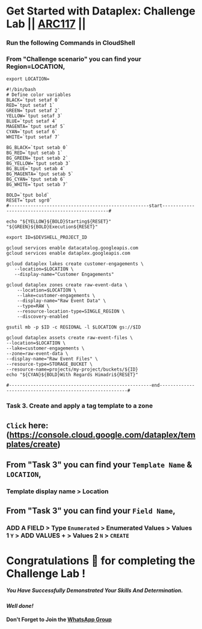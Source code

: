  # Get Started with Dataplex: Challenge Lab || [ARC117](https://www.cloudskillsboost.google/course_templates/726/labs/461571) ||

 
### Run the following Commands in CloudShell
### From "Challenge scenario" you can find your Region=LOCATION,

```
export LOCATION=
```
```
#!/bin/bash
# Define color variables
BLACK=`tput setaf 0`
RED=`tput setaf 1`
GREEN=`tput setaf 2`
YELLOW=`tput setaf 3`
BLUE=`tput setaf 4`
MAGENTA=`tput setaf 5`
CYAN=`tput setaf 6`
WHITE=`tput setaf 7`

BG_BLACK=`tput setab 0`
BG_RED=`tput setab 1`
BG_GREEN=`tput setab 2`
BG_YELLOW=`tput setab 3`
BG_BLUE=`tput setab 4`
BG_MAGENTA=`tput setab 5`
BG_CYAN=`tput setab 6`
BG_WHITE=`tput setab 7`

BOLD=`tput bold`
RESET=`tput sgr0`
#----------------------------------------------------start--------------------------------------------------#

echo "${YELLOW}${BOLD}Starting${RESET}" "${GREEN}${BOLD}Execution${RESET}"

export ID=$DEVSHELL_PROJECT_ID

gcloud services enable datacatalog.googleapis.com
gcloud services enable dataplex.googleapis.com

gcloud dataplex lakes create customer-engagements \
   --location=$LOCATION \
   --display-name="Customer Engagements"

gcloud dataplex zones create raw-event-data \
    --location=$LOCATION \
    --lake=customer-engagements \
    --display-name="Raw Event Data" \
    --type=RAW \
    --resource-location-type=SINGLE_REGION \
    --discovery-enabled

gsutil mb -p $ID -c REGIONAL -l $LOCATION gs://$ID

gcloud dataplex assets create raw-event-files \
--location=$LOCATION \
--lake=customer-engagements \
--zone=raw-event-data \
--display-name="Raw Event Files" \
--resource-type=STORAGE_BUCKET \
--resource-name=projects/my-project/buckets/${ID}
echo "${CYAN}${BOLD}With Regards Himadri${RESET}"

#-----------------------------------------------------end----------------------------------------------------------#
```

### Task 3. Create and apply a tag template to a zone
## ```Click``` here: (https://console.cloud.google.com/dataplex/templates/create)

## From "Task 3" you can find your ```Template Name``` & ```LOCATION```,
### Template display name > Location

## From "Task 3" you can find your ```Field Name```,
### ADD A FIELD > Type ```Enumerated``` > Enumerated Values > Values 1 ```Y``` > ADD VALUES + > Values 2 ```N``` > ```CREATE```


# Congratulations 🎉 for completing the Challenge Lab !

##### *You Have Successfully Demonstrated Your Skills And Determination.*

#### *Well done!*

#### Don't Forget to Join the [WhatsApp Group](https://chat.whatsapp.com/CcX9gXycV1lKmOjnZQCk7g) 
